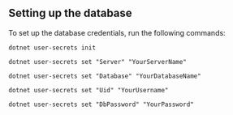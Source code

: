 ## Setting up the database

To set up the database credentials, run the following commands:

`dotnet user-secrets init`

`dotnet user-secrets set "Server" "YourServerName"`

`dotnet user-secrets set "Database" "YourDatabaseName"`

`dotnet user-secrets set "Uid" "YourUsername"`

`dotnet user-secrets set "DbPassword" "YourPassword"`
